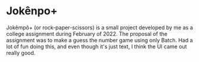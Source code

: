 # Jokênpo+

  Jokêmpô+ (or rock-paper-scissors) is a small project developed by me as a college assignment during February of 2022. The proposal of the assignment was to make a guess the number game using only Batch.
  Had a lot of fun doing this, and even though it's just text, I think the UI came out really good.
